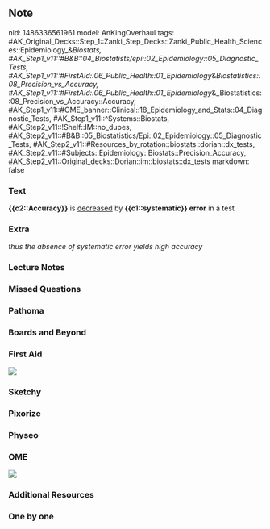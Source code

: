 ## Note
nid: 1486336561961
model: AnKingOverhaul
tags: #AK_Original_Decks::Step_1::Zanki_Step_Decks::Zanki_Public_Health_Sciences::Epidemiology_&_Biostats, #AK_Step1_v11::#B&B::04_Biostatists/epi::02_Epidemiology::05_Diagnostic_Tests, #AK_Step1_v11::#FirstAid::06_Public_Health::01_Epidemiology_&_Biostatistics::08_Precision_vs_Accuracy, #AK_Step1_v11::#FirstAid::06_Public_Health::01_Epidemiology_&_Biostatistics::08_Precision_vs_Accuracy::Accuracy, #AK_Step1_v11::#OME_banner::Clinical::18_Epidemiology_and_Stats::04_Diagnostic_Tests, #AK_Step1_v11::^Systems::Biostats, #AK_Step2_v11::!Shelf::IM::no_dupes, #AK_Step2_v11::#B&B::05_Biostatistics/Epi::02_Epidemiology::05_Diagnostic_Tests, #AK_Step2_v11::#Resources_by_rotation::biostats::dorian::dx_tests, #AK_Step2_v11::#Subjects::Epidemiology::Biostats::Precision_Accuracy, #AK_Step2_v11::Original_decks::Dorian::im::biostats::dx_tests
markdown: false

### Text
<div>
  <b>{{c2::Accuracy}}</b> is <u>decreased</u> by
  <b>{{c1::systematic}} error</b> in a test
</div>

### Extra
<i>thus the absence of systematic error yields high accuracy</i>

### Lecture Notes


### Missed Questions


### Pathoma


### Boards and Beyond


### First Aid
<img src="tmppYgZtU.png">

### Sketchy


### Pixorize


### Physeo


### OME
<div class="ome-widget">
  <a href=
  "https://onlinemeded.org/spa/epidemiology-and-stats/diagnostic-tests/acquire?ref=anki">
  <img src="_OME_AnkiFlashcards_Lesson_4.png"></a>
</div>

### Additional Resources


### One by one


